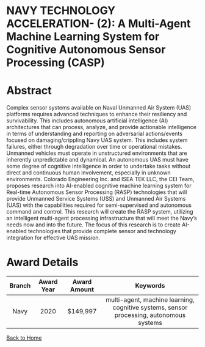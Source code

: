 
NAVY TECHNOLOGY ACCELERATION- (2): A Multi-Agent Machine Learning System for Cognitive Autonomous Sensor Processing (CASP)
==========================================================================================================================

# Abstract


Complex sensor systems available on Naval Unmanned Air System (UAS) platforms requires advanced techniques to enhance their resiliency and survivability. This includes autonomous artificial intelligence (AI) architectures that can process, analyze, and provide actionable intelligence in terms of understanding and reporting on adversarial actions/events focused on damaging/crippling Navy UAS system. This includes system failures, either through degradation over time or operational mistakes. Unmanned vehicles must operate in unstructured environments that are inherently unpredictable and dynamical. An autonomous UAS must have some degree of cognitive intelligence in order to undertake tasks without direct and continuous human involvement, especially in unknown environments. Colorado Engineering Inc. and ISEA TEK LLC, the CEI Team, proposes research into AI-enabled cognitive machine learning system for Real-time Autonomous Sensor Processing (RASP) technologies that will provide Unmanned Service Systems (USS) and Unmanned Air Systems (UAS) with the capabilities required for semi-supervised and autonomous command and control. This research will create the RASP system, utilizing an intelligent multi-agent processing infrastructure that will meet the Navy’s needs now and into the future. The focus of this research is to create AI-enabled technologies that provide complete sensor and technology integration for effective UAS mission.  

# Award Details

|Branch|Award Year|Award Amount|Keywords|
| :---: | :---: | :---: | :---: |
|Navy|2020|$149,997|multi-agent, machine learning, cognitive systems, sensor processing, autonomous systems|
  
  


[Back to Home](https://github.com/chrischow/dod_sbir_awards/JH/#2081)